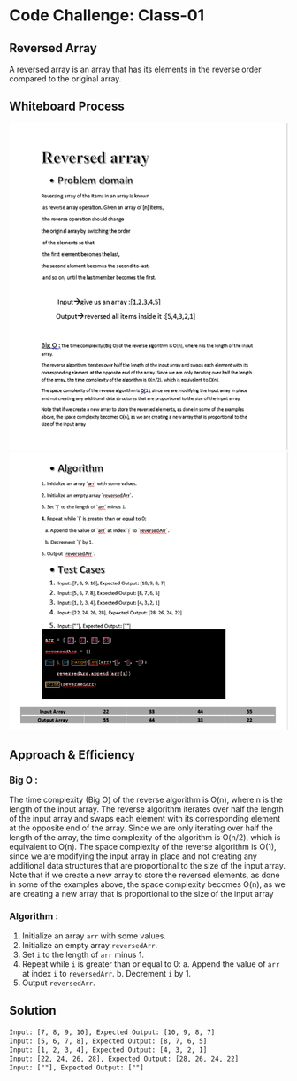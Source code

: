 # Code Challenge: Class-01
## Reversed Array 
A reversed array is an array that has its elements in the reverse order compared to the original array.


## Whiteboard Process
![cc](./cc1p1.png)
![cc](./cc1p2.png)

## Approach & Efficiency
### Big O : 
The time complexity (Big O) of the reverse algorithm is O(n), where n is the length of the input array.
The reverse algorithm iterates over half the length of the input array and swaps each element with its corresponding element at the opposite end of the array. Since we are only iterating over half the length of the array, the time complexity of the algorithm is O(n/2), which is equivalent to O(n).
The space complexity of the reverse algorithm is O(1), since we are modifying the input array in place and not creating any additional data structures that are proportional to the size of the input array.
Note that if we create a new array to store the reversed elements, as done in some of the examples above, the space complexity becomes O(n), as we are creating a new array that is proportional to the size of the input array
### Algorithm :
1. Initialize an array `arr` with some values.
2. Initialize an empty array `reversedArr`.
3. Set `i` to the length of `arr` minus 1.
4. Repeat while `i` is greater than or equal to 0:
   a. Append the value of `arr` at index `i` to `reversedArr`.
   b. Decrement `i` by 1.
5. Output `reversedArr`.


## Solution
	Input: [7, 8, 9, 10], Expected Output: [10, 9, 8, 7]
	Input: [5, 6, 7, 8], Expected Output: [8, 7, 6, 5]
	Input: [1, 2, 3, 4], Expected Output: [4, 3, 2, 1]
    Input: [22, 24, 26, 28], Expected Output: [28, 26, 24, 22]
    Input: [""], Expected Output: [""]
